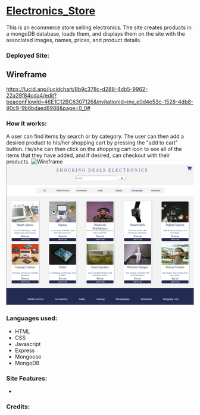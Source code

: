 # [Electronics_Store](https://github.com/AnthonyBattista02/Electronics_Store)
This is an ecommerce store selling electronics. The site creates products in a mongoDB database, loads them, and displays them on the site with the associated images, names, prices, and product details.

###  Deployed Site:

## Wireframe
https://lucid.app/lucidchart/8b9c378c-d288-4db5-9962-22a29f84cda4/edit?beaconFlowId=46E1C12BC6307126&invitationId=inv_e0d4e53c-1528-4db8-90c9-9b6bdaed8988&page=0_0#

### How it works:
A user can find items by search or by category. The user can then add a desired product to his/her shopping cart by pressing the "add to cart" button. He/she can then click on the shopping cart icon to see all of the items that they have added, and if desired, can checkout with their products.
![Wireframe](Wireframe-Ecommerce-site.jpg)
![Ecommerce Site](./images/e-commerce-site.png)


### Languages used:
- HTML
- CSS
- Javascript
- Express
- Mongoose
- MongoDB

### Site Features:
- 

### Credits:
